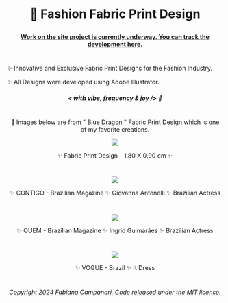 # <p align="center"> 👗 Fashion Fabric Print Design </p>

####  <p align="center">  [Work on the site project is currently underway. You can track the development here.](https://web.archive.org/web/20130922083906/http://fabidesigner.com/index.html)

#

 ✨ Innovative and Exclusive Fabric Print Designs for the Fashion Industry. </p>

 ✨ All Designs were developed using Adobe Illustrator. </p>

##### <p align="center">  ***< with vibe, frequency & joy />*** 🪬  </p>
 
 #
 
 <p align="center"> 🌟 Images below are from " Blue Dragon " Fabric Print Design which is one of my favorite creations. </p>

 
  <p align="center">
 <img src="https://user-images.githubusercontent.com/113218619/210438695-3090a4d4-d53b-428e-ba6b-c56e44c1105e.jpeg" />
 
 
 <p align="center"> ✨ Fabric Print Design - 1.80 X 0.90 cm ✨ </p> 
   
   
 #
 
 
<p align="center">
 <img src="https://user-images.githubusercontent.com/113218619/211163770-128394e8-28ab-4d2f-be52-26fe18973ea3.png" />
 
<p align="center"> ✨ CONTIGO - Brazilian Magazine ✨ Giovanna Antonelli ✨ Brazilian Actress  </p>
   
#

<p align="center">
 <img src="https://user-images.githubusercontent.com/113218619/211163974-cdb8e6f8-fe18-4062-a22f-9eb40a883eb1.jpeg" />
 
 <p align="center"> ✨ QUEM - Brazilian Magazine ✨ Ingrid Guimarães ✨ Brazilian Actress </p>

   #
   
 <p align="center">
 <img src="https://user-images.githubusercontent.com/113218619/211164259-6e55cf57-4ad4-456f-96d4-7850e73a5ca8.jpeg" />
 
 <p align="center"> ✨ VOGUE - Brazil ✨ It Dress </p>

 #

###### <p align="center"> [Copyright 2024 Fabiana Campanari. Code released under the MIT license.](https://github.com/FabianaCampanari/Fashion-and-Design/blob/0d6744e056d6ec8235361a248c611ff27d430764/LICENSE)


 
 



